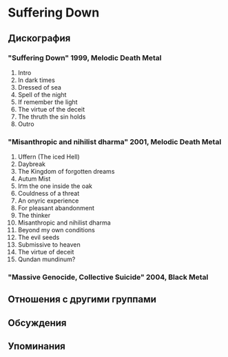 # Suffering Down



## Дискография

### "Suffering Down" 1999, Melodic Death Metal

1. Intro
2. In dark times
3. Dressed of sea
4. Spell of the night
5. If remember the light
6. The virtue of the deceit
7. The thruth the sin holds
8. Outro



### "Misanthropic and nihilist dharma" 2001, Melodic Death Metal

1. Uffern (The iced Hell)
2. Daybreak
3. The Kingdom of forgotten dreams
4. Autum Mist
5. I&#1169;m the one inside the oak
6. Couldness of a threat
7. An onyric experience
8. For pleasant abandonment
9. The thinker
10. Misanthropic and nihilist dharma
11. Beyond my own conditions
12. The evil seeds
13. Submissive to heaven
14. The virtue of deceit
15. Qundan mundinum?



### "Massive Genocide, Collective Suicide" 2004, Black Metal




## Отношения с другими группами


## Обсуждения


## Упоминания

